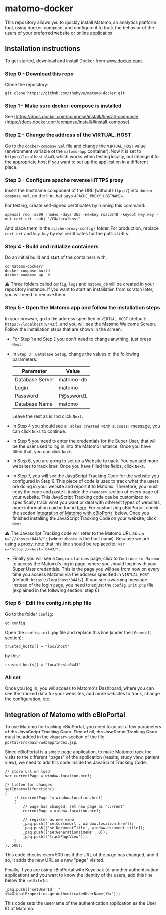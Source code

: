 # matomo-docker

This repository allows you to quickly install Matomo, an analytics platform tool, using docker-compose, and configure it to track the behavior of the users of your preferred website or online application.

## Installation instructions

To get started, download and install Docker from www.docker.com.

### Step 0 - Download this repo

Clone the repository:
```
git clone https://github.com/thehyve/matomo-docker.git
```

### Step 1 - Make sure docker-compose is installed

See [https://docs.docker.com/compose/install/#install-compose](https://docs.docker.com/compose/install/#install-compose).

### Step 2 - Change the address of the VIRTUAL_HOST

Go to the `docker-compose.yml` file and change the `VIRTUAL_HOST` value (environment variable of the `matomo-app` container). Now it is set to `https://localhost:8443`, which works when testing locally, but change it to the appropriate host if you want to set up the application in a different place.

### Step 3 - Configure apache reverse HTTPS proxy

Insert the hostname component of the URL (without `http://`) into `docker-compose.yml`, on the line that says `APACHE_PROXY_HOSTNAME=`.

For testing, create self-signed certificates by running this command:
```
openssl req -x509 -nodes -days 365 -newkey rsa:2048 -keyout key.key -out cert.crt -subj '/CN=localhost'
```

And place them in the `apache-proxy-config/` folder.
For production, replace `cert.crt` and `key.key` by real certificates for the public URLs.

### Step 4 - Build and initialize containers

Do an initial build and start of the containers with:
```
cd matomo-docker/
docker-compose build
docker-compose up -d
```

:warning: Three folders called `config`, `logs` and `matomo_db` will be created in your repository instance. If you want to start an installation from scratch later, you will need to remove them.

### Step 5 - Open the Matomo app and follow the installation steps

In your browser, go to the address specified in `VIRTUAL_HOST` (default: `https://localhost:8443/`), and you will see the Matomo Welcome Screen. Follow the installation steps that are shown in the screen:
- For Step 1 and Step 2 you don't need to change anything, just press `Next`.
- In `Step 3: Database Setup`, change the values of the following parameters:

    | Parameter | Value |
    | ----- | ----- |
    | Database Server | matomo-db |
    | Login | matomo |
    | Password | P@ssword1 |
    | Database Name | matomo |
    
  Leave the rest as is and click `Next`.
- In Step 4 you should see a `Tables created with success!` message, you can click `Next` to continue.
- In Step 5 you need to enter the credentials for the Super User, that will be the user used to log in into the Matomo instance. Once you have filled that, you can click `Next`.
- In Step 6, you are going to set up a Website to track. You can add more websites to track later. Once you have filled the fields, click `Next`.
- In Step 7, you will see the JavaScript Tracking Code for the website you configured in Step 6. This piece of code is used to track what the users are doing in your website and report it to Matomo. Therefore, you must copy the code and paste it inside the `<header>` section of every page of your website. This JavaScript Tracking code can be customized to specifically track what you want or deal with different types of websites, more information can be found [here](https://developer.matomo.org/guides/tracking-javascript-guide). For customizing cBioPortal, check the section [Integration of Matomo with cBioPortal](#integration-of-matomo-with-cbioportal) below. Once you finished installing the JavaScript Tracking Code on your website, click `Next`.

:warning: The Javascript Tracking code will refer to the Matomo URL as `var u="//<host>:8443/";` (where `<host>` is the host name). Because we are using a proxy, note that this line should be replaced to: `var u="https://<host>:8443/";`.

- Finally you will see a `Congratulations` page, click to `Continue to Matomo` to access the Matomo's log in page, where you should log in with your Super User credentials. This is the page you will see from now on every time you access Matomo via the address specified in `VIRTUAL_HOST` (default: `https://localhost:8443/`). If you see a warning message instead of the login page, you need to adjust the `config.init.php` file (explained in the following section: step 6).

### Step 6 - Edit the config.init.php file
Go to the folder `config`:
```
cd config
```

Open the `config.init.php` file and replace this line (under the `[General]` section):
```
trusted_hosts[] = "localhost"
```

by this:
```
trusted_hosts[] = "localhost:8443"
```

### All set
Once you log in, you will access to Matomo's Dashboard, where you can see the tracked data for your websites, add more websites to track, change the configuration, etc.

## Integration of Matomo with cBioPortal

To use Matomo for tracking cBioPortal, you need to adjust a few parameters of the JavaScript Tracking Code. First of all, the JavaScript Tracking Code must be added in the `<header>` section of the file `portal/src/main/webapp/index.jsp`.

Since cBioPortal is a single page application, to make Matomo track the visits to the different "pages" of the application (results, study view, patient view), we need to add this code inside the JavaScript Tracking Code:

```
// store url on load
var currentPage = window.location.href;

// listen for changes
setInterval(function()
{
    if (currentPage != window.location.href)
    {
        // page has changed, set new page as 'current'
        currentPage = window.location.href;

        // register as new view
        _paq.push(['setCustomUrl', window.location.href]);
        _paq.push(['setDocumentTitle', window.document.title]);
        _paq.push(['setGenerationTimeMs', 0]);
        _paq.push(['trackPageView']);
    }
}, 500);
```

This code checks every 500 ms if the URL of the page has changed, and if so, it adds the new URL as a new "page" visited.

Finally, if you are using cBioPortal with Keycloak (or another authentication application) and you want to know the identity of the users, add this line below the `setSiteId`:

```
_paq.push(['setUserId', "<%=GlobalProperties.getAuthenticatedUserName()%>"]);
```

This code sets the username of the authentication application as the User ID of Matomo.
